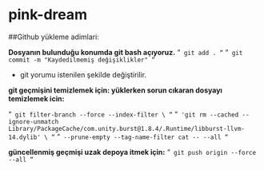 # pink-dream

##Github yükleme adimlari: 

**Dosyanın bulunduğu konumda git bash açıyoruz.**
“`
git add .
“`
“`
git commit -m "Kaydedilmemiş değişiklikler"
“`

- git yorumu istenilen şekilde değiştirilir.

**git geçmişini temizlemek için: yüklerken sorun cıkaran dosyayı temizlemek icin:**


“`
git filter-branch --force --index-filter \
“`
“`
'git rm --cached --ignore-unmatch Library/PackageCache/com.unity.burst@1.8.4/.Runtime/libburst-llvm-14.dylib' \
“`
“`
--prune-empty --tag-name-filter cat -- --all
“`

**güncellenmiş geçmişi uzak depoya itmek için:**
“`
git push origin --force --all
“`


